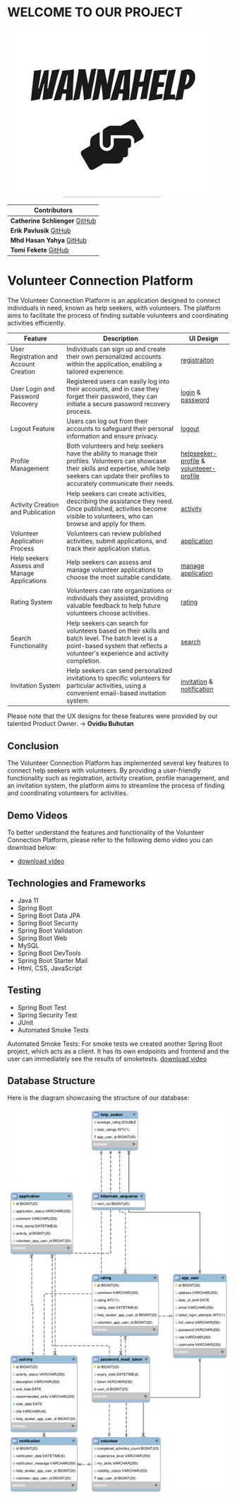 # WELCOME TO OUR PROJECT 

![Beschreibung des Bildes](wanna-help/pictures/wannaHelpLogo.png)


| **Contributors**                                                 |
|------------------------------------------------------------------|
| **Catherine Schlienger** [GitHub](https://github.com/catEvasion) |     
| **Erik Pavlusik** [GitHub](https://github.com/epavlusik)         |
| **Mhd Hasan Yahya** [GitHub](https://github.com/Mhd-Hasan-Yahya) |
| **Tomi Fekete** [GitHub](https://github.com/TomiFekete)          |


# Volunteer Connection Platform

The Volunteer Connection Platform is an application designed to connect individuals in need, known as help seekers, with volunteers. The platform aims to facilitate the process of finding suitable volunteers and coordinating activities efficiently.

| Feature                                     | Description                                                                                            | UI Design                                                                                                                                                                |
|---------------------------------------------| ------------------------------------------------------------------------------------------------------ |--------------------------------------------------------------------------------------------------------------------------------------------------------------------------|
| User Registration and Account Creation      | Individuals can sign up and create their own personalized accounts within the application, enabling a tailored experience. | [registraiton](wanna-help/pictures/Ui_Design/wannaHelp_registraion.png)                                                                                                  |
| User Login and Password Recovery            | Registered users can easily log into their accounts, and in case they forget their password, they can initiate a secure password recovery process. | [login](wanna-help/pictures/Ui_Design/wannaHelp_login.png) & [password](wanna-help/pictures/Ui_Design/wannaHelp_passwordreset.png)                                       |
| Logout Feature                              | Users can log out from their accounts to safeguard their personal information and ensure privacy.       | [logout](wanna-help/pictures/Ui_Design/wannaHelp_singout.png)                                                                                                            |
| Profile Management                          | Both volunteers and help seekers have the ability to manage their profiles. Volunteers can showcase their skills and expertise, while help seekers can update their profiles to accurately communicate their needs. | [helpseeker-profile](wanna-help/pictures/Ui_Design/wannaHelp_helpseekerProfile.png) & [volunteeer-profile](wanna-help/pictures/Ui_Design/wannaHelp_volunteerProfile.png) |
| Activity Creation and Publication           | Help seekers can create activities, describing the assistance they need. Once published, activities become visible to volunteers, who can browse and apply for them. | [activity](wanna-help/pictures/Ui_Design/wannaHelp_activityCreation.png)                                                                                                 |
| Volunteer Application Process               | Volunteers can review published activities, submit applications, and track their application status. | [application](wanna-help/pictures/Ui_Design/wannaHelp_apply.png)                                                                                                         |
| Help seekers Assess and Manage Applications | Help seekers can assess and manage volunteer applications to choose the most suitable candidate.          | [manage application](wanna-help/pictures/Ui_Design/wannaHelp_acceptDecline.png)                                                                                          |
| Rating System                               | Volunteers can rate organizations or individuals they assisted, providing valuable feedback to help future volunteers choose activities. | [rating](wanna-help/pictures/Ui_Design/wannaHelp_rating.png)                                                                                                             |
| Search Functionality                        | Help seekers can search for volunteers based on their skills and batch level. The batch level is a point-based system that reflects a volunteer's experience and activity completion. | [search](wanna-help/pictures/Ui_Design/wannaHelp_search.png)                                                                                                             |
| Invitation System                           | Help seekers can send personalized invitations to specific volunteers for particular activities, using a convenient email-based invitation system. | [invitation](wanna-help/pictures/Ui_Design/wannaHelp_invite.png) & [notification](wanna-help/pictures/Ui_Design/wannaHelp_notification.png)                              |

Please note that the UX designs for these features were provided by our talented Product Owner. -> **Ovidiu Buhutan**

## Conclusion

The Volunteer Connection Platform has implemented several key features to connect help seekers with volunteers. By providing a user-friendly functionality such as registration, activity creation, profile management, and an invitation system, the platform aims to streamline the process of finding and coordinating volunteers for activities.

## Demo Videos

To better understand the features and functionality of the Volunteer Connection Platform, please refer to the following demo video you can download below:

- [download video](wanna-help/pictures/wannahelpfinalvideo.mp4)


## Technologies and Frameworks

- Java 11
- Spring Boot
- Spring Boot Data JPA
- Spring Boot Security
- Spring Boot Validation
- Spring Boot Web
- MySQL
- Spring Boot DevTools
- Spring Boot Starter Mail
- Html, CSS, JavaScript

## Testing

- Spring Boot Test
- Spring Security Test
- JUnit
- Automated Smoke Tests

Automated Smoke Tests:
For smoke tests we created another Spring Boot project, which acts as a client. It has its own endpoints and frontend and the user can immediately see the results of smoketests.
[download video](wanna-help/pictures/SmokeTests.mp4)

## Database Structure

Here is the diagram showcasing the structure of our database:

![Description of the database diagram](wanna-help/pictures/wanna-helpSQL.png)




